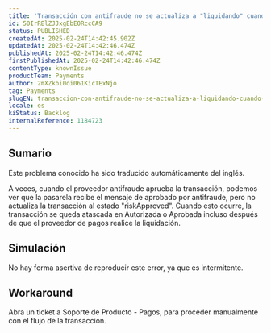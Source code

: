 ```yaml
---
title: 'Transacción con antifraude no se actualiza a "liquidando" cuando falta el registro "riskApproved'
id: 50IrRBlZJJxgEbE0RccCA9
status: PUBLISHED
createdAt: 2025-02-24T14:42:45.902Z
updatedAt: 2025-02-24T14:42:46.474Z
publishedAt: 2025-02-24T14:42:46.474Z
firstPublishedAt: 2025-02-24T14:42:46.474Z
contentType: knownIssue
productTeam: Payments
author: 2mXZkbi0oi061KicTExNjo
tag: Payments
slugEN: transaccion-con-antifraude-no-se-actualiza-a-liquidando-cuando-falta-el-registro-riskapproved
locale: es
kiStatus: Backlog
internalReference: 1184723
---
```


## Sumario

<div class="alert alert-info">
  <p>Este problema conocido ha sido traducido automáticamente del inglés.</p>
</div>


A veces, cuando el proveedor antifraude aprueba la transacción, podemos ver que la pasarela recibe el mensaje de aprobado por antifraude, pero no actualiza la transacción al estado "riskApproved". Cuando esto ocurre, la transacción se queda atascada en Autorizada o Aprobada incluso después de que el proveedor de pagos realice la liquidación.


##

## Simulación


No hay forma asertiva de reproducir este error, ya que es intermitente.



## Workaround


Abra un ticket a Soporte de Producto - Pagos, para proceder manualmente con el flujo de la transacción.




